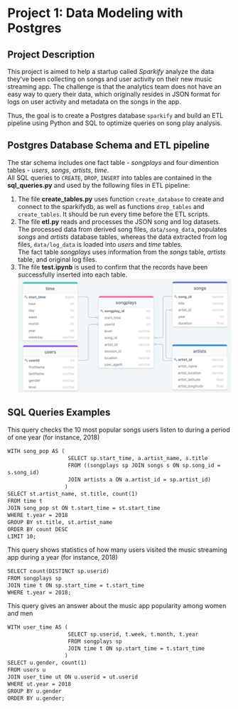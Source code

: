 # Project 1: Data Modeling with Postgres
## Project Description
This project is aimed to help a startup called *Sparkify* analyze the data they've been collecting on songs and user activity on their new music streaming app. 
The challenge is that the analytics team does not have an easy way to query their data, which originally resides in JSON format for logs on user activity and metadata on the songs in the app.

Thus, the goal is to create a Postgres database `sparkify` and build an ETL pipeline using Python and SQL to optimize queries on song play analysis.

## Postgres Database Schema and ETL pipeline
The star schema includes one fact table - *songplays* and four dimention tables - *users*, *songs*, *artists*, *time*.<br>
All SQL queries to `CREATE`, `DROP`, `INSERT` into tables are contained in the **sql_queries.py** and used by the following files in ETL pipeline:
1. The file **create_tables.py** uses function `create_database` to create and connect to the sparkifydb, as well as functions `drop_tables` and `create_tables`. It should be run every time before the ETL scripts.<br>
2. The file **etl.py** reads and processes the JSON song and log datasets. The processed data from derived song files, `data/song_data`, populates *songs* and *artists* database tables, whereas the data extracted from log files, `data/log_data` is loaded into *users* and *time* tables.<br>
The fact table *songplays* uses information from the *songs* table, *artists* table, and original log files.
3. The file **test.ipynb** is used to confirm that the records have been successfully inserted into each table.
![](sparkify_db_er.jpg?raw=true)

## SQL Queries Examples
This query checks the 10 most popular songs users listen to during a period of one year (for instance, 2018)

    WITH song_pop AS (
                       SELECT sp.start_time, a.artist_name, s.title 
                       FROM ((songplays sp JOIN songs s ON sp.song_id = s.song_id)
                       JOIN artists a ON a.artist_id = sp.artist_id)
                      )
    SELECT st.artist_name, st.title, count(1)
    FROM time t
    JOIN song_pop st ON t.start_time = st.start_time
    WHERE t.year = 2018
    GROUP BY st.title, st.artist_name
    ORDER BY count DESC
    LIMIT 10;

This query shows statistics of how many users visited the music streaming app during a year (for instance, 2018)

    SELECT count(DISTINCT sp.userid)
    FROM songplays sp
    JOIN time t ON sp.start_time = t.start_time
    WHERE t.year = 2018;

This query gives an answer about the music app popularity among women and men
    
    WITH user_time AS (
                       SELECT sp.userid, t.week, t.month, t.year 
                       FROM songplays sp 
                       JOIN time t ON sp.start_time = t.start_time
                      )
    SELECT u.gender, count(1)
    FROM users u
    JOIN user_time ut ON u.userid = ut.userid
    WHERE ut.year = 2018
    GROUP BY u.gender
    ORDER BY u.gender;
